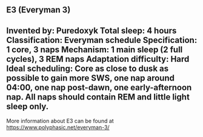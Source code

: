 E3 (Everyman 3)
-----------------------------------------------
**Invented by**: Puredoxyk
**Total sleep**: 4 hours
**Classification**: Everyman schedule
**Specification**: 1 core, 3 naps
**Mechanism**: 1 main sleep (2 full cycles), 3 REM naps
**Adaptation difficulty**: Hard
**Ideal scheduling**: Core as close to dusk as possible to gain more SWS, one nap around 04:00, one nap post-dawn, one early-afternoon nap. All naps should contain REM and little light sleep only.
-----------------------------------------------
More information about E3 can be found at <https://www.polyphasic.net/everyman-3/>